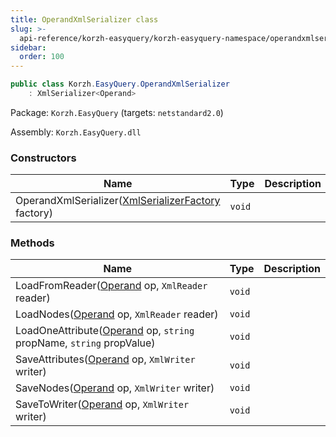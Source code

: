 ```yaml
---
title: OperandXmlSerializer class
slug: >-
  api-reference/korzh-easyquery/korzh-easyquery-namespace/operandxmlserializer-class
sidebar:
  order: 100
---
```


```csharp
public class Korzh.EasyQuery.OperandXmlSerializer
    : XmlSerializer<Operand>

```
Package: `Korzh.EasyQuery` (targets: `netstandard2.0`)

Assembly: `Korzh.EasyQuery.dll`

### Constructors

| Name | Type | Description | 
| --- | --- | --- | 
| OperandXmlSerializer([XmlSerializerFactory](///easyquery/docs/api-reference/korzh-easyquery/korzh-easyquery-namespace/xmlserializerfactory-class) factory) | `void` |  | 


### Methods

| Name | Type | Description | 
| --- | --- | --- | 
| LoadFromReader([Operand](///easyquery/docs/api-reference/korzh-easyquery/korzh-easyquery-namespace/operand-class) op, `XmlReader` reader) | `void` |  | 
| LoadNodes([Operand](///easyquery/docs/api-reference/korzh-easyquery/korzh-easyquery-namespace/operand-class) op, `XmlReader` reader) | `void` |  | 
| LoadOneAttribute([Operand](///easyquery/docs/api-reference/korzh-easyquery/korzh-easyquery-namespace/operand-class) op, `string` propName, `string` propValue) | `void` |  | 
| SaveAttributes([Operand](///easyquery/docs/api-reference/korzh-easyquery/korzh-easyquery-namespace/operand-class) op, `XmlWriter` writer) | `void` |  | 
| SaveNodes([Operand](///easyquery/docs/api-reference/korzh-easyquery/korzh-easyquery-namespace/operand-class) op, `XmlWriter` writer) | `void` |  | 
| SaveToWriter([Operand](///easyquery/docs/api-reference/korzh-easyquery/korzh-easyquery-namespace/operand-class) op, `XmlWriter` writer) | `void` |  |
